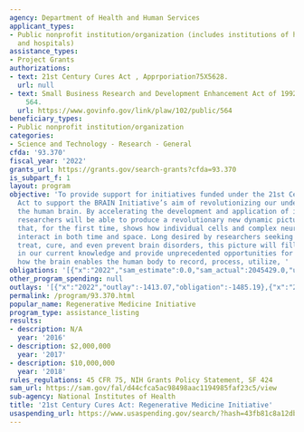 ```yaml
---
agency: Department of Health and Human Services
applicant_types:
- Public nonprofit institution/organization (includes institutions of higher education
  and hospitals)
assistance_types:
- Project Grants
authorizations:
- text: 21st Century Cures Act , Apprporiation75X5628.
  url: null
- text: Small Business Research and Development Enhancement Act of 1992. Pub. L. 102,
    564.
  url: https://www.govinfo.gov/link/plaw/102/public/564
beneficiary_types:
- Public nonprofit institution/organization
categories:
- Science and Technology - Research - General
cfda: '93.370'
fiscal_year: '2022'
grants_url: https://grants.gov/search-grants?cfda=93.370
is_subpart_f: 1
layout: program
objective: 'To provide support for initiatives funded under the 21st Century Cures
  Act to support the BRAIN Initiative’s aim of revolutionizing our understanding of
  the human brain. By accelerating the development and application of innovative technologies,
  researchers will be able to produce a revolutionary new dynamic picture of the brain
  that, for the first time, shows how individual cells and complex neural circuits
  interact in both time and space. Long desired by researchers seeking new ways to
  treat, cure, and even prevent brain disorders, this picture will fill major gaps
  in our current knowledge and provide unprecedented opportunities for exploring exactly
  how the brain enables the human body to record, process, utilize, '
obligations: '[{"x":"2022","sam_estimate":0.0,"sam_actual":2045429.0,"usa_spending_actual":2043943.81},{"x":"2023","sam_estimate":5175828.0,"sam_actual":0.0,"usa_spending_actual":4676816.69},{"x":"2024","sam_estimate":4774391.0,"sam_actual":0.0,"usa_spending_actual":4602781.05}]'
other_program_spending: null
outlays: '[{"x":"2022","outlay":-1413.07,"obligation":-1485.19},{"x":"2023","outlay":1660103.07,"obligation":5214788.0},{"x":"2024","outlay":0.0,"obligation":387185.0}]'
permalink: /program/93.370.html
popular_name: Regenerative Medicine Initiative
program_type: assistance_listing
results:
- description: N/A
  year: '2016'
- description: $2,000,000
  year: '2017'
- description: $10,000,000
  year: '2018'
rules_regulations: 45 CFR 75, NIH Grants Policy Statement, SF 424
sam_url: https://sam.gov/fal/d44cfca5ac98498aac1194985faf23c5/view
sub-agency: National Institutes of Health
title: '21st Century Cures Act: Regenerative Medicine Initiative'
usaspending_url: https://www.usaspending.gov/search/?hash=43fb81c8a12db78567c741f296cfce36
---
```

